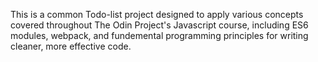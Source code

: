 This is a common Todo-list project designed to apply various concepts covered throughout The Odin Project's Javascript course, including ES6 modules, webpack, and fundemental programming principles for writing cleaner, more effective code.